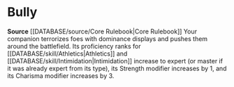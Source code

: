 ﻿---
id: '2'
name: Bully
rarity: Common
source: '[[DATABASE/source/Core Rulebook|Core Rulebook]]'
type: Animal Companion Specialization

---
# Bully
**Source** [[DATABASE/source/Core Rulebook|Core Rulebook]] 
Your companion terrorizes foes with dominance displays and pushes them around the battlefield. Its proficiency ranks for [[DATABASE/skill/Athletics|Athletics]] and [[DATABASE/skill/Intimidation|Intimidation]] increase to expert (or master if it was already expert from its type), its Strength modifier increases by 1, and its Charisma modifier increases by 3.
